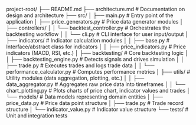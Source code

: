 project-root/
├── README.md
├── architecture.md    # Documentation on design and architecture
├── src/
│   ├── main.py            # Entry point of the application
│   ├── price_generators.py  # Price data generator modules
│   ├── controllers/
│   │   └── backtest_controller.py  # Orchestrates the backtesting workflow
│   │   └── cli.py             # CLI interface for user input/output
│   ├── indicators/        # Indicator calculation modules
│   │   ├── base.py  # Interface/abstract class for indicators
│   │   ├── price_indicators.py  # Price indicators (MACD, RSI, etc.)
│   ├── backtesting/       # Core backtesting logic
│   │   ├── backtesting_engine.py  # Detects signals and drives simulation
│   │   ├── trade.py     # Executes trades and logs trade data
│   │   └── performance_calculator.py  # Computes performance metrics
│   ├── utils/             # Utility modules (data aggregation, plotting, etc.)
│   │   ├── data_aggregator.py     # Aggregates raw price data into timeframes
│   │   └── chart_plotting.py      # Plots charts of price chart, indicator values and trades
│   └── models/            # Data models representing domain entities
│       ├── price_data.py   # Price data point structure
│       ├── trade.py        # Trade record structure
│       └── indicator_value.py  # Indicator value structure
└── tests/                 # Unit and integration tests
